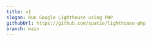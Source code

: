 ```yaml
---
title: v1
slogan: Run Google Lighthouse using PHP
githubUrl: https://github.com/spatie/lighthouse-php
branch: main
---
```


